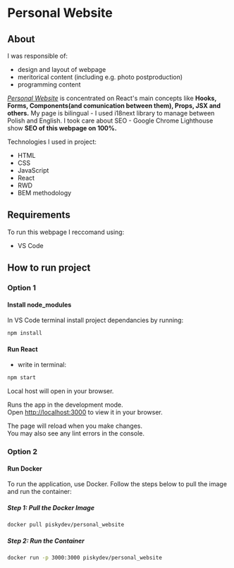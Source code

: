 # Personal Website

## About

I was responsible of:

- design and layout of webpage
- meritorical content (including e.g. photo postproduction)
- programming content

 *[Personal Website](https://piotriwansky.pl/)* is concentrated on React's main concepts like **Hooks, Forms, Components(and comunication between them), Props, JSX and others.** My page is bilingual - I used i18next library to manage between Polish and English. I took care about SEO - Google Chrome Lighthouse show **SEO of this webpage on 100%.**

Technologies I used in project:
- HTML
- CSS
- JavaScript
- React
- RWD
- BEM methodology

## Requirements

To run this webpage I reccomand using:
- VS Code

## How to run project
### Option 1
#### Install node_modules
In VS Code terminal install project dependancies by running: 
```bash
npm install
```

#### Run React
- write in terminal:
```bash
npm start
```
Local host will open in your browser.

Runs the app in the development mode.\
Open [http://localhost:3000](http://localhost:3000) to view it in your browser.

The page will reload when you make changes.\
You may also see any lint errors in the console.

### Option 2
#### Run Docker

To run the application, use Docker. Follow the steps below to pull the image and run the container:

##### Step 1: Pull the Docker Image
```bash
docker pull piskydev/personal_website
```
##### Step 2: Run the Container
```bash
docker run -p 3000:3000 piskydev/personal_website
```
